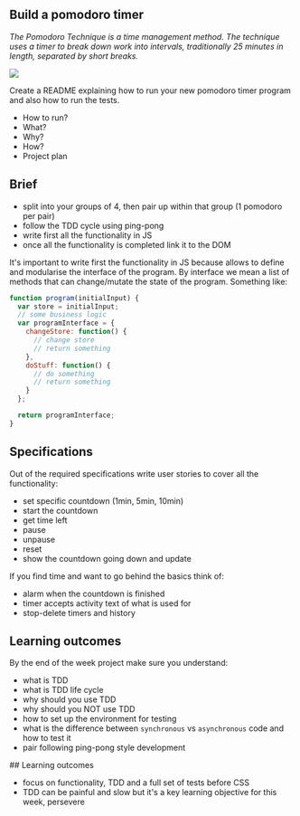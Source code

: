 ## Build a pomodoro timer

*The Pomodoro Technique is a time management method. The technique uses a timer to break down work into intervals, traditionally 25 minutes in length, separated by short breaks.*

![](https://goo.gl/Z4EBDq)

Create a README explaining how to run your new pomodoro timer program and also how to run the tests.
- How to run?
- What?
- Why?
- How?
- Project plan

## Brief
- split into your groups of 4, then pair up within that group (1 pomodoro per pair)
- follow the TDD cycle using ping-pong
- write first all the functionality in JS
- once all the functionality is completed link it to the DOM

It's important to write first the functionality in JS because allows to define
and modularise the interface of the program. By interface we mean a list of
methods that can change/mutate the state of the program. Something like:

```js
function program(initialInput) {
  var store = initialInput;
  // some business logic
  var programInterface = {
    changeStore: function() {
      // change store
      // return something
    },
    doStuff: function() {
      // do something
      // return something
    }
  };

  return programInterface;
}
```

## Specifications
Out of the required specifications write user stories to cover all the functionality:
- set specific countdown (1min, 5min, 10min)
- start the countdown
- get time left
- pause
- unpause
- reset
- show the countdown going down and update

If you find time and want to go behind the basics think of:
- alarm when the countdown is finished
- timer accepts activity text of what is used for
- stop-delete timers and history

## Learning outcomes
By the end of the week project make sure you understand:
- what is TDD
- what is TDD life cycle
- why should you use TDD
- why should you NOT use TDD
- how to set up the environment for testing
- what is the difference between `synchronous` vs `asynchronous` code and how
  to test it
- pair following ping-pong style development

## Learning outcomes
- focus on functionality, TDD and a full set of tests before CSS
- TDD can be painful and slow but it's a key learning objective for this week,
  persevere